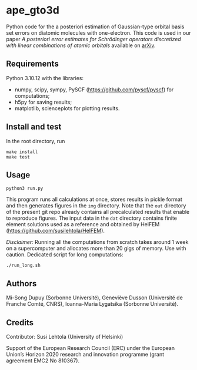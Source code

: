 # ape_gto3d

Python code for the a posteriori estimation of Gaussian-type orbital basis set errors on diatomic molecules with one-electron. This code is used in our paper _A posteriori error estimates for Schrödinger operators discretized with linear combinations of atomic orbitals_ available on [arXiv](pending).

## Requirements

Python 3.10.12 with the libraries:
- numpy, scipy, sympy, PySCF (https://github.com/pyscf/pyscf) for computations;
- h5py for saving results;
- matplotlib, scienceplots for plotting results.

## Install and test

In the root directory, run
```
make install
make test
```

## Usage

```
python3 run.py
```

This program runs all calculations at once, stores results in pickle format and then generates figures in the `img` directory. Note that the `out` directory of the present git repo already contains all precalculated results that enable to reproduce figures. The input data in the `dat` directory contains finite element solutions used as a reference and obtained by HelFEM (https://github.com/susilehtola/HelFEM). 

_Disclaimer:_ Running all the computations from scratch takes around 1 week on a supercomputer and allocates more than 20 gigs of memory. Use with caution. Dedicated script for long computations:

```
./run_long.sh
```

## Authors

Mi-Song Dupuy (Sorbonne Université), Geneviève Dusson (Université de Franche Comté, CNRS), Ioanna-Maria Lygatsika (Sorbonne Université).

## Credits

Contributor: Susi Lehtola (University of Helsinki)

Support of the European Research Council (ERC) under the European Union’s Horizon 2020 research and innovation programme (grant agreement EMC2 No 810367).


